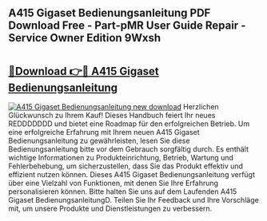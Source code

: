 ## A415 Gigaset Bedienungsanleitung PDF Download Free - Part-pMR User Guide Repair - Service Owner Edition 9Wxsh

# <h2><a href="http://df3xvib.blite.top/?on=A415+Gigaset+Bedienungsanleitung">🔗Download 👉🔴 A415 Gigaset Bedienungsanleitung</a></h2>

[![A415 Gigaset Bedienungsanleitung new download](https://i.imgur.com/lujVjoI.png)](http://df3xvib.blite.top/?on=A415+Gigaset+Bedienungsanleitung)
Herzlichen Glückwunsch zu Ihrem Kauf! Dieses Handbuch feiert Ihr neues REDDDDDDD und bietet eine Roadmap für den erfolgreichen Betrieb. Um eine erfolgreiche Erfahrung mit Ihrem neuen A415 Gigaset Bedienungsanleitung zu gewährleisten, lesen Sie diese Bedienungsanleitung bitte vor dem Gebrauch sorgfältig durch. Es enthält wichtige Informationen zu Produkteinrichtung, Betrieb, Wartung und Fehlerbehebung, um sicherzustellen, dass Sie das Produkt effektiv und effizient nutzen können. Dieses A415 Gigaset Bedienungsanleitung verfügt über eine Vielzahl von Funktionen, mit denen Sie Ihre Erfahrung personalisieren können. Bitte halten Sie uns auf dem Laufenden A415 Gigaset BedienungsanleitungD. Teilen Sie Ihr Feedback und Ihre Vorschläge mit, um unsere Produkte und Dienstleistungen zu verbessern.
